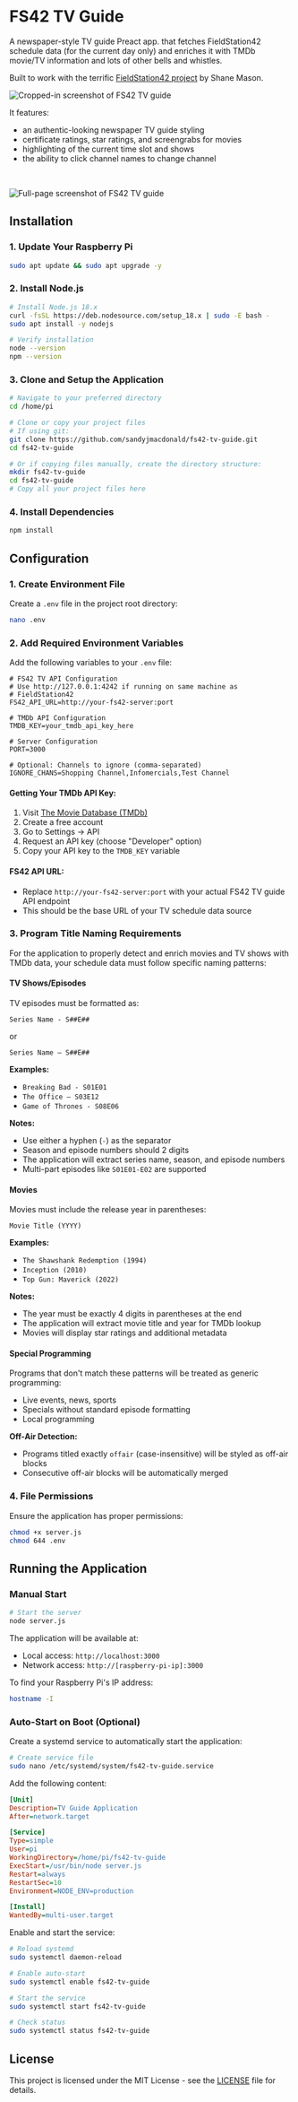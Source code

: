 # FS42 TV Guide

A newspaper-style TV guide Preact app. that fetches FieldStation42 schedule data (for the current day only) and enriches it with TMDb movie/TV information and lots of other bells and whistles.

Built to work with the terrific [FieldStation42 project](https://github.com/shane-mason/FieldStation42) by Shane Mason.

![Cropped-in screenshot of FS42 TV guide](screenshots/screenshot-2.png)

It features: 

* an authentic-looking newspaper TV guide styling
* certificate ratings, star ratings, and screengrabs for movies
* highlighting of the current time slot and shows
* the ability to click channel names to change channel

</br>

![Full-page screenshot of FS42 TV guide](screenshots/screenshot-1.png)

## Installation

### 1. Update Your Raspberry Pi
```bash
sudo apt update && sudo apt upgrade -y
```

### 2. Install Node.js
```bash
# Install Node.js 18.x
curl -fsSL https://deb.nodesource.com/setup_18.x | sudo -E bash -
sudo apt install -y nodejs

# Verify installation
node --version
npm --version
```

### 3. Clone and Setup the Application
```bash
# Navigate to your preferred directory
cd /home/pi

# Clone or copy your project files
# If using git:
git clone https://github.com/sandyjmacdonald/fs42-tv-guide.git
cd fs42-tv-guide

# Or if copying files manually, create the directory structure:
mkdir fs42-tv-guide
cd fs42-tv-guide
# Copy all your project files here
```

### 4. Install Dependencies
```bash
npm install
```

## Configuration

### 1. Create Environment File
Create a `.env` file in the project root directory:

```bash
nano .env
```

### 2. Add Required Environment Variables
Add the following variables to your `.env` file:

```env
# FS42 TV API Configuration
# Use http://127.0.0.1:4242 if running on same machine as 
# FieldStation42
FS42_API_URL=http://your-fs42-server:port

# TMDb API Configuration  
TMDB_KEY=your_tmdb_api_key_here

# Server Configuration
PORT=3000

# Optional: Channels to ignore (comma-separated)
IGNORE_CHANS=Shopping Channel,Infomercials,Test Channel
```

#### Getting Your TMDb API Key:
1. Visit [The Movie Database (TMDb)](https://www.themoviedb.org/)
2. Create a free account
3. Go to Settings → API
4. Request an API key (choose "Developer" option)
5. Copy your API key to the `TMDB_KEY` variable

#### FS42 API URL:
- Replace `http://your-fs42-server:port` with your actual FS42 TV guide API endpoint
- This should be the base URL of your TV schedule data source

### 3. Program Title Naming Requirements

For the application to properly detect and enrich movies and TV shows with TMDb data, your schedule data must follow specific naming patterns:

#### TV Shows/Episodes
TV episodes must be formatted as:
```
Series Name - S##E##
```
or
```
Series Name – S##E##
```

**Examples:**
- `Breaking Bad - S01E01`
- `The Office – S03E12`
- `Game of Thrones - S08E06`

**Notes:**
- Use either a hyphen (`-`) as the separator
- Season and episode numbers should 2 digits
- The application will extract series name, season, and episode numbers
- Multi-part episodes like `S01E01-E02` are supported

#### Movies
Movies must include the release year in parentheses:
```
Movie Title (YYYY)
```

**Examples:**
- `The Shawshank Redemption (1994)`
- `Inception (2010)`
- `Top Gun: Maverick (2022)`

**Notes:**
- The year must be exactly 4 digits in parentheses at the end
- The application will extract movie title and year for TMDb lookup
- Movies will display star ratings and additional metadata

#### Special Programming
Programs that don't match these patterns will be treated as generic programming:
- Live events, news, sports
- Specials without standard episode formatting
- Local programming

**Off-Air Detection:**
- Programs titled exactly `offair` (case-insensitive) will be styled as off-air blocks
- Consecutive off-air blocks will be automatically merged

### 4. File Permissions
Ensure the application has proper permissions:

```bash
chmod +x server.js
chmod 644 .env
```

## Running the Application

### Manual Start
```bash
# Start the server
node server.js
```

The application will be available at:
- Local access: `http://localhost:3000`
- Network access: `http://[raspberry-pi-ip]:3000`

To find your Raspberry Pi's IP address:
```bash
hostname -I
```

### Auto-Start on Boot (Optional)

Create a systemd service to automatically start the application:

```bash
# Create service file
sudo nano /etc/systemd/system/fs42-tv-guide.service
```

Add the following content:
```ini
[Unit]
Description=TV Guide Application
After=network.target

[Service]
Type=simple
User=pi
WorkingDirectory=/home/pi/fs42-tv-guide
ExecStart=/usr/bin/node server.js
Restart=always
RestartSec=10
Environment=NODE_ENV=production

[Install]
WantedBy=multi-user.target
```

Enable and start the service:
```bash
# Reload systemd
sudo systemctl daemon-reload

# Enable auto-start
sudo systemctl enable fs42-tv-guide

# Start the service
sudo systemctl start fs42-tv-guide

# Check status
sudo systemctl status fs42-tv-guide
```

## License

This project is licensed under the MIT License - see the [LICENSE](LICENSE) file for details.